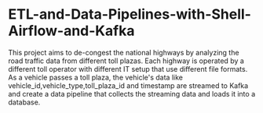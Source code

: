 # ETL-and-Data-Pipelines-with-Shell-Airflow-and-Kafka

This project aims to de-congest the national highways by analyzing the road traffic data from different toll plazas. Each highway is operated by a different toll operator with different IT setup that use different file formats. As a vehicle passes a toll plaza, the vehicle's data like vehicle_id,vehicle_type,toll_plaza_id and timestamp are streamed to Kafka and create a data pipeline that collects the streaming data and loads it into a database.
